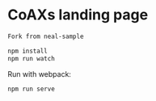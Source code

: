 # CoAXs landing page


```bash
Fork from neal-sample

npm install
npm run watch
```

Run with webpack:

```bash
npm run serve
```


